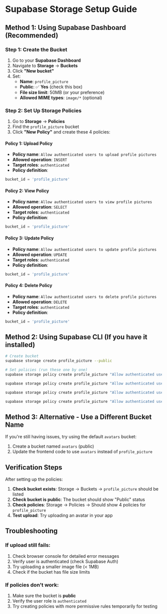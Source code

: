 # Supabase Storage Setup Guide

## Method 1: Using Supabase Dashboard (Recommended)

### Step 1: Create the Bucket
1. Go to your **Supabase Dashboard**
2. Navigate to **Storage** → **Buckets**
3. Click **"New bucket"**
4. Set:
   - **Name**: `profile_picture`
   - **Public**: ✅ **Yes** (check this box)
   - **File size limit**: 50MB (or your preference)
   - **Allowed MIME types**: `image/*` (optional)

### Step 2: Set Up Storage Policies
1. Go to **Storage** → **Policies**
2. Find the `profile_picture` bucket
3. Click **"New Policy"** and create these 4 policies:

#### Policy 1: Upload Policy
- **Policy name**: `Allow authenticated users to upload profile pictures`
- **Allowed operation**: `INSERT`
- **Target roles**: `authenticated`
- **Policy definition**:
```sql
bucket_id = 'profile_picture'
```

#### Policy 2: View Policy
- **Policy name**: `Allow authenticated users to view profile pictures`
- **Allowed operation**: `SELECT`
- **Target roles**: `authenticated`
- **Policy definition**:
```sql
bucket_id = 'profile_picture'
```

#### Policy 3: Update Policy
- **Policy name**: `Allow authenticated users to update profile pictures`
- **Allowed operation**: `UPDATE`
- **Target roles**: `authenticated`
- **Policy definition**:
```sql
bucket_id = 'profile_picture'
```

#### Policy 4: Delete Policy
- **Policy name**: `Allow authenticated users to delete profile pictures`
- **Allowed operation**: `DELETE`
- **Target roles**: `authenticated`
- **Policy definition**:
```sql
bucket_id = 'profile_picture'
```

## Method 2: Using Supabase CLI (If you have it installed)

```bash
# Create bucket
supabase storage create profile_picture --public

# Set policies (run these one by one)
supabase storage policy create profile_picture "Allow authenticated users to upload profile pictures" --operation INSERT --role authenticated --definition "bucket_id = 'profile_picture'"

supabase storage policy create profile_picture "Allow authenticated users to view profile pictures" --operation SELECT --role authenticated --definition "bucket_id = 'profile_picture'"

supabase storage policy create profile_picture "Allow authenticated users to update profile pictures" --operation UPDATE --role authenticated --definition "bucket_id = 'profile_picture'"

supabase storage policy create profile_picture "Allow authenticated users to delete profile pictures" --operation DELETE --role authenticated --definition "bucket_id = 'profile_picture'"
```

## Method 3: Alternative - Use a Different Bucket Name

If you're still having issues, try using the default `avatars` bucket:

1. Create a bucket named `avatars` (public)
2. Update the frontend code to use `avatars` instead of `profile_picture`

## Verification Steps

After setting up the policies:

1. **Check bucket exists**: Storage → Buckets → `profile_picture` should be listed
2. **Check bucket is public**: The bucket should show "Public" status
3. **Check policies**: Storage → Policies → Should show 4 policies for `profile_picture`
4. **Test upload**: Try uploading an avatar in your app

## Troubleshooting

### If upload still fails:
1. Check browser console for detailed error messages
2. Verify user is authenticated (check Supabase Auth)
3. Try uploading a smaller image file (< 1MB)
4. Check if the bucket has file size limits

### If policies don't work:
1. Make sure the bucket is **public**
2. Verify the user role is `authenticated`
3. Try creating policies with more permissive rules temporarily for testing


